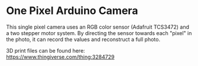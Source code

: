 # One Pixel Arduino Camera
This single pixel camera uses an RGB color sensor (Adafruit TCS3472) and a two stepper motor system. By directing the sensor towards each "pixel" in the photo, it can record the values and reconstruct a full photo.

3D print files can be found here: https://www.thingiverse.com/thing:3284729
